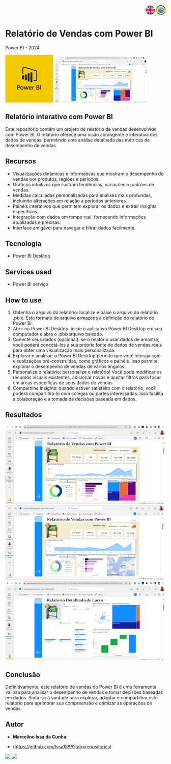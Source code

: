 <div align="right">
<a href="./readme.md"> <img src="./IMG/LogoUK.png" alt="Logo UK" width="30"/></a><a href="./leiame.md"> <img src="./IMG/logoBrazil.png" alt="Logo Brasil" width="30"/> </a>
</div>
<H1>Relatório de Vendas com Power BI</H1>

Power BI - 2024

<img src="./IMG/logoPBI.jfif" alt="Página 1" width="150"/>  <img src="./IMG/Server1.png" alt="Página 1" width="290"/>

## Relatório interativo com Power BI

Este repositório contém um projeto de relatório de vendas desenvolvido com Power BI. O relatório oferece uma visão abrangente e interativa dos dados de vendas, permitindo uma análise detalhada das métricas de desempenho de vendas

## Recursos

- Visualizações dinâmicas e informativas que mostram o desempenho de vendas por produtos, regiões e períodos.
- Gráficos intuitivos que ilustram tendências, variações e padrões de vendas.
- Medidas calculadas personalizadas para análises mais profundas, incluindo alterações em relação a períodos anteriores.
- Painéis interativos que permitem explorar os dados e extrair insights específicos.
- Integração com dados em tempo real, fornecendo informações atualizadas e precisas.
- Interface amigável para navegar e filtrar dados facilmente.

## Tecnologia

- Power BI Desktop

## Services used

- Power BI serviço

## How to use

1. Obtenha o arquivo do relatório: localize e baixe o arquivo do relatório .pbix. Este formato de arquivo armazena a definição do relatório do Power BI.
2. Abrir no Power BI Desktop: inicie o aplicativo Power BI Desktop em seu computador e abra o .pbixarquivo baixado.
3. Conecte seus dados (opcional): se o relatório usar dados de amostra, você poderá conectá-los à sua própria fonte de dados de vendas reais para obter uma visualização mais personalizada.
4. Explorar e analisar: o Power BI Desktop permite que você interaja com visualizações pré-construídas, como gráficos e painéis. Isso permite explorar o desempenho de vendas de vários ângulos.
5. Personalize o relatório: personalize o relatório! Você pode modificar os recursos visuais existentes, adicionar novos e ajustar filtros para focar em áreas específicas de seus dados de vendas.
6. Compartilhe insights: quando estiver satisfeito com o relatório, você poderá compartilhá-lo com colegas ou partes interessadas. Isso facilita a colaboração e a tomada de decisões baseada em dados.

## Resultados

<img src="./IMG/Server1.png" alt="Page 1" width="500"/>
<img src="./IMG/Server1a.png" alt="Page 1" width="500"/>
<img src="./IMG/Server2.png" alt="Page 2" width="500"/>

## Conclusão

Definitivamente, este relatório de vendas do Power BI é uma ferramenta valiosa para analisar o desempenho de vendas e tomar decisões baseadas em dados. Sinta-se à vontade para explorar, adaptar e compartilhar este relatório para aprimorar sua compreensão e otimizar as operações de vendas.

## Autor

- **Marcelino Issa da Cunha**:

- (<https://github.com/Issa1896?tab=repositories>)

<p align="left">
  <a href="marcelinoissacunha@gmail.com" alt="Gmail" target = "_blank">
  <img src="https://images.app.goo.gl/QWwT1qP1C4XnMnLo7" /></a>

  <a href="https://www.linkedin.com/in/marcelino-issa-da-cunha-b7a456155/" alt="Linkedin" target = "_blank">
  <img src="https://images.app.goo.gl/vboLgQVFuZ9QpX3X7" /></a>

</p>  

